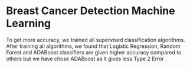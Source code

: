 # Breast Cancer Detection Machine Learning

To get more accuracy, we trained all supervised classification algorithms. After training all algorithms, we found that Logistic Regression, Random Forest and ADABoost classifiers are given higher accuracy compared to others but we have chose ADABoost as it gives less Type 2 Error .
